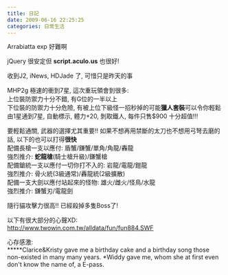 ```yaml
---
title: 日記
date: 2009-06-16 22:25:25
categories: 日常生活
---
```


  
Arrabiatta exp 好難啊  
  
jQuery 很安定但 **script.aculo.us** 也很好!  
  
收到J2, iNews, HDJade 了, 可惜只是昨天的事  
  
MHP2g 極速的衝到7星, 這次重玩領會到很多:  
上位裝防禦力十分不錯, 有G位的一半以上  
下位裝的防禦力十分危險, 有被上位下級怪一招秒掉的可能**獵人套裝**可以令你輕鬆由1星通到7星, 自動標示, 體力+20, 剝取鐵人, 每件只售$900 十分超值!!!  
  
要輕鬆通關, 武器的選擇尤其重要!! 如果不想再用禁斷的太刀也不想用弓弩去磨的話, 以下的也可以打得**很快**  
配備長槍一支以應付: 盾蟹/鎌蟹/單角/角龍/轟龍  
強烈推介: **蛇龍槍**(騎士槍升級)/鎌蟹槍  
配備鎗統一支以應付一切你打不入的: 岩龍/電龍/鎧龍  
強烈推介: 骨火統(3級通常)/轟龍統(2級擴散)  
配備一支大劍以應付站起來的怪物: 雄火/雌火/怪鳥/水龍  
強烈推介: 鎌蟹刃/電龍劍  
  
隨行貓攻擊力很高!! 已經殺掉多隻Boss了!  
  
以下有很大部分的心聲XD:  
http://www.twowin.com.tw/alldata/fun/fun884.SWF  
  
心存感激:   
\*\*\*\*\*Clarice&amp;Kristy gave me a birthday cake and a birthday song those non-existed in many many years. \*Widdy gave me, whom she at first even don't know the name of, a E-pass.  
  
   